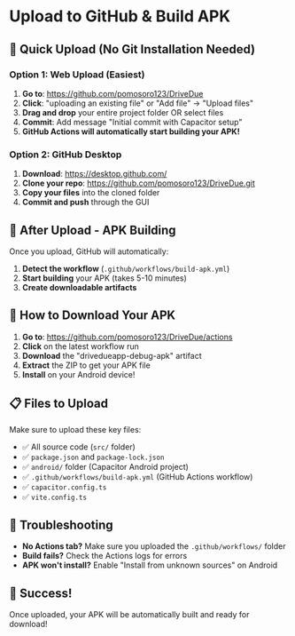 # Upload to GitHub & Build APK

## 🚀 Quick Upload (No Git Installation Needed)

### Option 1: Web Upload (Easiest)
1. **Go to**: https://github.com/pomosoro123/DriveDue
2. **Click**: "uploading an existing file" or "Add file" → "Upload files"
3. **Drag and drop** your entire project folder OR select files
4. **Commit**: Add message "Initial commit with Capacitor setup"
5. **GitHub Actions will automatically start building your APK!**

### Option 2: GitHub Desktop
1. **Download**: https://desktop.github.com/
2. **Clone your repo**: https://github.com/pomosoro123/DriveDue.git
3. **Copy your files** into the cloned folder
4. **Commit and push** through the GUI

## 📱 After Upload - APK Building

Once you upload, GitHub will automatically:

1. **Detect the workflow** (`.github/workflows/build-apk.yml`)
2. **Start building** your APK (takes 5-10 minutes)
3. **Create downloadable artifacts**

## 🎯 How to Download Your APK

1. **Go to**: https://github.com/pomosoro123/DriveDue/actions
2. **Click** on the latest workflow run
3. **Download** the "drivedueapp-debug-apk" artifact
4. **Extract** the ZIP to get your APK file
5. **Install** on your Android device!

## 📋 Files to Upload

Make sure to upload these key files:
- ✅ All source code (`src/` folder)
- ✅ `package.json` and `package-lock.json`
- ✅ `android/` folder (Capacitor Android project)
- ✅ `.github/workflows/build-apk.yml` (GitHub Actions workflow)
- ✅ `capacitor.config.ts`
- ✅ `vite.config.ts`

## 🔧 Troubleshooting

- **No Actions tab?** Make sure you uploaded the `.github/workflows/` folder
- **Build fails?** Check the Actions logs for errors
- **APK won't install?** Enable "Install from unknown sources" on Android

## 🎉 Success!

Once uploaded, your APK will be automatically built and ready for download!
